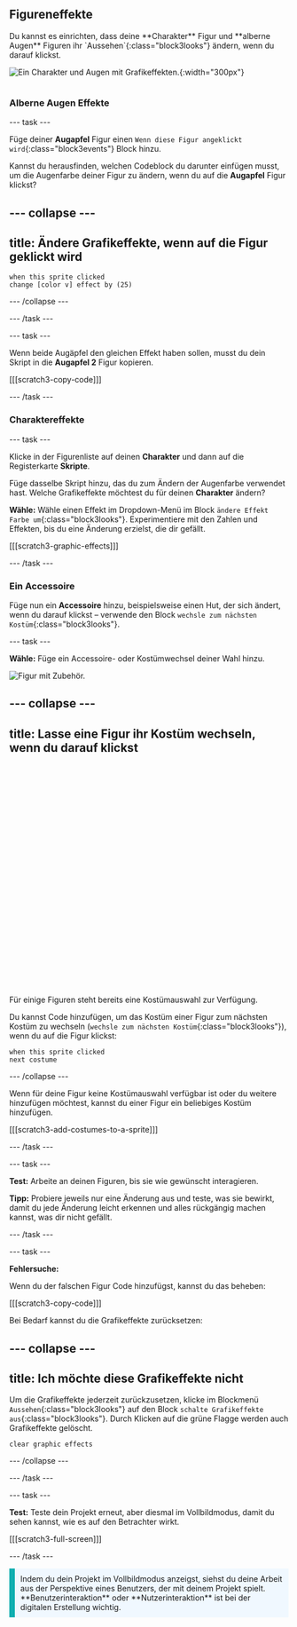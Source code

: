 ## Figureneffekte

<div style="display: flex; flex-wrap: wrap">
<div style="flex-basis: 200px; flex-grow: 1; margin-right: 15px;">
Du kannst es einrichten, dass deine **Charakter** Figur und **alberne Augen** Figuren ihr `Aussehen`{:class="block3looks"} ändern, wenn du darauf klickst.
</div>
<div>

![Ein Charakter und Augen mit Grafikeffekten.](images/character-graphic-effects.png){:width="300px"}    

</div>
</div>

### Alberne Augen Effekte

--- task ---

Füge deiner **Augapfel** Figur einen `Wenn diese Figur angeklickt wird`{:class="block3events"} Block hinzu.

Kannst du herausfinden, welchen Codeblock du darunter einfügen musst, um die Augenfarbe deiner Figur zu ändern, wenn du auf die **Augapfel** Figur klickst?

--- collapse ---
---
title: Ändere Grafikeffekte, wenn auf die Figur geklickt wird
---

```blocks3
when this sprite clicked  
change [color v] effect by (25)
```

--- /collapse ---

--- /task ---

--- task ---

Wenn beide Augäpfel den gleichen Effekt haben sollen, musst du dein Skript in die **Augapfel 2** Figur kopieren.

[[[scratch3-copy-code]]]

--- /task ---

### Charaktereffekte

--- task ---

Klicke in der Figurenliste auf deinen **Charakter** und dann auf die Registerkarte **Skripte**.

Füge dasselbe Skript hinzu, das du zum Ändern der Augenfarbe verwendet hast. Welche Grafikeffekte möchtest du für deinen **Charakter** ändern?

**Wähle:** Wähle einen Effekt im Dropdown-Menü im Block `ändere Effekt Farbe um`{:class="block3looks"}. Experimentiere mit den Zahlen und Effekten, bis du eine Änderung erzielst, die dir gefällt.

[[[scratch3-graphic-effects]]]

--- /task ---

### Ein Accessoire

Füge nun ein **Accessoire** hinzu, beispielsweise einen Hut, der sich ändert, wenn du darauf klickst – verwende den Block `wechsle zum nächsten Kostüm`{:class="block3looks"}.

--- task ---

**Wähle:** Füge ein Accessoire- oder Kostümwechsel deiner Wahl hinzu.

![Figur mit Zubehör.](images/accessory-sprite.png)

--- collapse ---
---
title: Lasse eine Figur ihr Kostüm wechseln, wenn du darauf klickst
---
<div class="scratch-preview">
<iframe allowtransparency="true" width="485" height="402" src="" frameborder="0"></iframe>
</div>

Für einige Figuren steht bereits eine Kostümauswahl zur Verfügung.

Du kannst Code hinzufügen, um das Kostüm einer Figur zum nächsten Kostüm zu wechseln (`wechsle zum nächsten Kostüm`{:class="block3looks"}), wenn du auf die Figur klickst:

```blocks3
when this sprite clicked
next costume
```

--- /collapse ---

Wenn für deine Figur keine Kostümauswahl verfügbar ist oder du weitere hinzufügen möchtest, kannst du einer Figur ein beliebiges Kostüm hinzufügen.

[[[scratch3-add-costumes-to-a-sprite]]]

--- /task ---

--- task ---

**Test:** Arbeite an deinen Figuren, bis sie wie gewünscht interagieren.

**Tipp:** Probiere jeweils nur eine Änderung aus und teste, was sie bewirkt, damit du jede Änderung leicht erkennen und alles rückgängig machen kannst, was dir nicht gefällt.

--- /task ---

--- task ---

**Fehlersuche:**

Wenn du der falschen Figur Code hinzufügst, kannst du das beheben:

[[[scratch3-copy-code]]]

Bei Bedarf kannst du die Grafikeffekte zurücksetzen:

--- collapse ---
---
title: Ich möchte diese Grafikeffekte nicht
---

Um die Grafikeffekte jederzeit zurückzusetzen, klicke im Blockmenü `Aussehen`{:class="block3looks"} auf den Block `schalte Grafikeffekte aus`{:class="block3looks"}. Durch Klicken auf die grüne Flagge werden auch Grafikeffekte gelöscht.

```blocks3
clear graphic effects
```
--- /collapse ---

--- /task ---

--- task ---

**Test:** Teste dein Projekt erneut, aber diesmal im Vollbildmodus, damit du sehen kannst, wie es auf den Betrachter wirkt.

[[[scratch3-full-screen]]]

--- /task ---

<p style="border-left: solid; border-width:10px; border-color: #0faeb0; background-color: aliceblue; padding: 10px;">
Indem du dein Projekt im Vollbildmodus anzeigst, siehst du deine Arbeit aus der Perspektive eines Benutzers, der mit deinem Projekt spielt. **Benutzerinteraktion** oder **Nutzerinteraktion** ist bei der digitalen Erstellung wichtig. 
</p>


